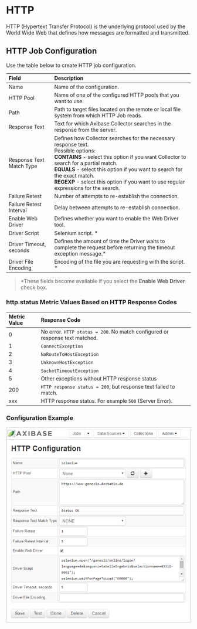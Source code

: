 # HTTP

HTTP (Hypertext Transfer Protocol) is the underlying protocol used by the World Wide Web that defines how messages are formatted and transmitted.

## HTTP Job Configuration

Use the table below to create HTTP job configuration.

| Field         | Description |
|:------------- |:-------------|
| Name     | Name of the configuration. |
| HTTP Pool |  Name of one of the configured HTTP pools that you want to use. |
| Path |   Path to target files located on the remote or local file system from which HTTP Job reads.  |
| Response Text |  Text for which Axibase Collector searches in the response from the server.   |
| Response Text Match Type |  Defines how Collector searches for the necessary response text. <br> Possible options: <br>  **CONTAINS** - select this option if you want Collector to search for a partial match. <br>  **EQUALS** - select this option if you want to search for the exact match. <br> **REGEXP** - select this option if you want to use regular expressions for the search. |
| Failure Retest |  Number of attempts to re-establish the connection.   |
| Failure Retest Interval |   Delay between attempts to re-establish connection.    |
| Enable Web Driver |  Defines whether you want to enable the Web Driver tool.  |
| Driver Script | Selenium script. *  |
| Driver Timeout, seconds |  Defines the amount of time the Driver waits to complete the request before returning the timeout exception message.*  |
| Driver File Encoding |  Encoding of the file you are requesting with the script. * |

> *These fields become available if you select the **Enable Web Driver** check box.

### http.status Metric Values Based on HTTP Response Codes

| Metric Value | Response Code |
|:------------- |:-------------|
| 0 | No error. `HTTP status = 200`. No match configured or response text matched. |
| 1 | `ConnectException` |
| 2 | `NoRouteToHostException` |
| 3 | `UnknownHostException` |
| 4 | `SocketTimeoutException` |
| 5 | Other exceptions without HTTP response status |
| 200 | `HTTP response status = 200`, but response text failed to match. |
| xxx | HTTP response status. For example `500` (Server Error). |

### Configuration Example

![HTTP Configuration](./images/httpconfiguration.png)
